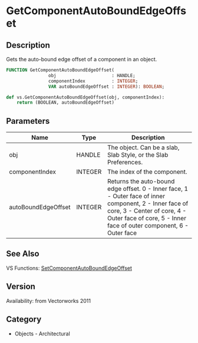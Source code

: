 # GetComponentAutoBoundEdgeOffset

## Description
Gets the auto-bound edge offset of a component in an object.

```pascal
FUNCTION GetComponentAutoBoundEdgeOffset(
				obj                     : HANDLE;
				componentIndex          : INTEGER;
				VAR autoBoundEdgeOffset : INTEGER): BOOLEAN;
```

```python
def vs.GetComponentAutoBoundEdgeOffset(obj, componentIndex):
    return (BOOLEAN, autoBoundEdgeOffset)
```

## Parameters
|Name|Type|Description|
|---|---|---|
|obj|HANDLE|The object. Can be a  slab, Slab Style, or the Slab Preferences.|
|componentIndex|INTEGER|The index of the component.|
|autoBoundEdgeOffset|INTEGER|Returns the auto-bound edge offset. 0 - Inner face, 1 - Outer face of inner component, 2 - Inner face of core, 3 - Center of core, 4 - Outer face of core, 5 - Inner face of outer component, 6 - Outer face|

## See Also
VS Functions:
[SetComponentAutoBoundEdgeOffset](SetComponentAutoBoundEdgeOffset.md)

## Version
Availability: from Vectorworks 2011

## Category
* Objects - Architectural

